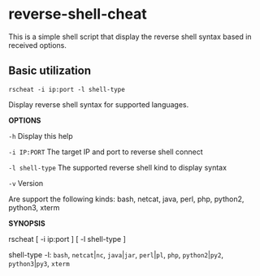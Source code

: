 # reverse-shell-cheat
This is a simple shell script that display the reverse shell syntax based in received options.

## Basic utilization

`rscheat -i ip:port -l shell-type`

Display reverse shell syntax for supported languages.

**OPTIONS**

`-h`            Display this help

`-i IP:PORT`    The target IP and port to reverse shell connect

`-l shell-type` The supported reverse shell kind to display syntax

`-v`            Version

Are support the following kinds: bash, netcat, java, perl, php, python2, python3, xterm

**SYNOPSIS** 

rscheat [ -i ip:port ] [ -l shell-type ]

shell-type -l: `bash`, `netcat`|`nc`, `java`|`jar`, `perl`|`pl`, `php`, `python2`|`py2`, `python3`|`py3`, `xterm`
   
